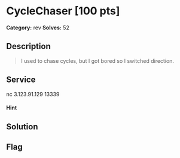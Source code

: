# CycleChaser [100 pts]

**Category:** rev
**Solves:** 52

## Description
>I used to chase cycles, but I got bored so I switched direction.

## Service
nc 3.123.91.129 13339

#### Hint 

## Solution

## Flag

